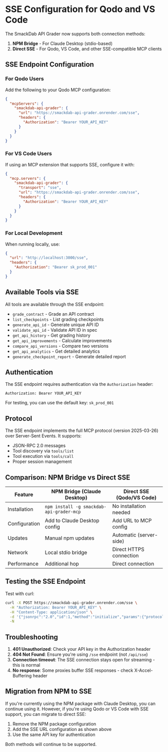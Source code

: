 # SSE Configuration for Qodo and VS Code

The SmackDab API Grader now supports both connection methods:
1. **NPM Bridge** - For Claude Desktop (stdio-based)
2. **Direct SSE** - For Qodo, VS Code, and other SSE-compatible MCP clients

## SSE Endpoint Configuration

### For Qodo Users

Add the following to your Qodo MCP configuration:

```json
{
  "mcpServers": {
    "smackdab-api-grader": {
      "url": "https://smackdab-api-grader.onrender.com/sse",
      "headers": {
        "Authorization": "Bearer YOUR_API_KEY"
      }
    }
  }
}
```

### For VS Code Users

If using an MCP extension that supports SSE, configure it with:

```json
{
  "mcp.servers": {
    "smackdab-api-grader": {
      "transport": "sse",
      "url": "https://smackdab-api-grader.onrender.com/sse",
      "headers": {
        "Authorization": "Bearer YOUR_API_KEY"
      }
    }
  }
}
```

### For Local Development

When running locally, use:
```json
{
  "url": "http://localhost:3000/sse",
  "headers": {
    "Authorization": "Bearer sk_prod_001"
  }
}
```

## Available Tools via SSE

All tools are available through the SSE endpoint:
- `grade_contract` - Grade an API contract
- `list_checkpoints` - List grading checkpoints
- `generate_api_id` - Generate unique API ID
- `validate_api_id` - Validate API ID in spec
- `get_api_history` - Get grading history
- `get_api_improvements` - Calculate improvements
- `compare_api_versions` - Compare two versions
- `get_api_analytics` - Get detailed analytics
- `generate_checkpoint_report` - Generate detailed report

## Authentication

The SSE endpoint requires authentication via the `Authorization` header:
```
Authorization: Bearer YOUR_API_KEY
```

For testing, you can use the default key: `sk_prod_001`

## Protocol

The SSE endpoint implements the full MCP protocol (version 2025-03-26) over Server-Sent Events. It supports:
- JSON-RPC 2.0 messages
- Tool discovery via `tools/list`
- Tool execution via `tools/call`
- Proper session management

## Comparison: NPM Bridge vs Direct SSE

| Feature | NPM Bridge (Claude Desktop) | Direct SSE (Qodo/VS Code) |
|---------|--------------------------|------------------------|
| Installation | `npm install -g smackdab-api-grader-mcp` | No installation needed |
| Configuration | Add to Claude Desktop config | Add URL to MCP config |
| Updates | Manual npm updates | Automatic (server-side) |
| Network | Local stdio bridge | Direct HTTPS connection |
| Performance | Additional hop | Direct connection |

## Testing the SSE Endpoint

Test with curl:
```bash
curl -X POST https://smackdab-api-grader.onrender.com/sse \
  -H "Authorization: Bearer YOUR_API_KEY" \
  -H "Content-Type: application/json" \
  -d '{"jsonrpc":"2.0","id":1,"method":"initialize","params":{"protocolVersion":"2025-03-26","capabilities":{},"clientInfo":{"name":"test","version":"1.0.0"}}}' \
  -N
```

## Troubleshooting

1. **401 Unauthorized**: Check your API key in the Authorization header
2. **404 Not Found**: Ensure you're using `/sse` endpoint (not `/api/sse`)
3. **Connection timeout**: The SSE connection stays open for streaming - this is normal
4. **No response**: Some proxies buffer SSE responses - check X-Accel-Buffering header

## Migration from NPM to SSE

If you're currently using the NPM package with Claude Desktop, you can continue using it. However, if you're using Qodo or VS Code with SSE support, you can migrate to direct SSE:

1. Remove the NPM package configuration
2. Add the SSE URL configuration as shown above
3. Use the same API key for authentication

Both methods will continue to be supported.